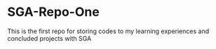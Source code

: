 # SGA-Repo-One
This is the first repo for storing codes to my learning experiences and concluded projects with SGA
